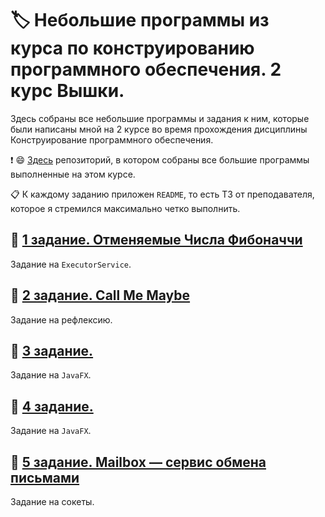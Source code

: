 # :label: Небольшие программы из курса по конструированию программного обеспечения. 2 курс Вышки.
Здесь собраны все небольшие программы и задания к ним, которые были написаны мной на 2 курсе во время прохождения дисциплины Конструирование программного обеспечения. 

:exclamation: :smile: [Здесь](https://github.com/kkkoltunov/educational-tasks-java-2) репозиторий, в котором собраны все большие программы выполненные на этом курсе.

:clipboard: К каждому заданию приложен `README`, то есть ТЗ от преподавателя, которое я стремился максимально четко выполнить.

## :scroll: [1 задание. Отменяемые Числа Фибоначчи](/01_cancellable-fibonacci/cancellable-fibonacci-main)

Задание на `ExecutorService`.

## :scroll: [2 задание. Call Me Maybe](/02_call-me-maybe/call-me-maybe-main)

Задание на рефлексию.

## :scroll: [3 задание. ](/03_say-hello-javafx)

Задание на `JavaFX`.

## :scroll: [4 задание. ](/04_javafx-time)

Задание на `JavaFX`.

## :scroll: [5 задание. Mailbox — сервис обмена письмами](/05_mailbox)

Задание на сокеты.